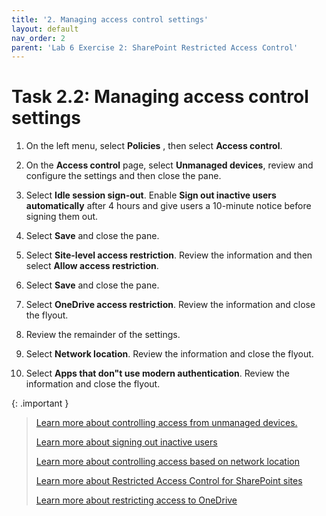 ```yaml
---
title: '2. Managing access control settings'
layout: default
nav_order: 2
parent: 'Lab 6 Exercise 2: SharePoint Restricted Access Control'
---
```


# Task 2.2: Managing access control settings

1. On the left menu, select **Policies** , then select **Access control**.

1. On the **Access control** page, select **Unmanaged devices**, review and configure the settings and then close the pane.

1. Select **Idle session sign-out**. Enable **Sign out inactive users automatically** after 4 hours and give users a 10-minute notice before signing them out.

1. Select **Save** and close the pane.

1. Select **Site-level access restriction**. Review the information and then select **Allow access restriction**.

1. Select **Save** and close the pane.

1. Select **OneDrive access restriction**. Review the information and close the flyout.

1. Review the remainder of the settings.

1. Select **Network location**. Review the information and close the flyout.

1. Select **Apps that don"t use modern authentication**. Review the information and close the flyout.


{: .important }
> [Learn more about controlling access from unmanaged devices.](https://learn.microsoft.com/en-US/sharepoint/control-access-from-unmanaged-devices?WT.mc_id=365AdminCSH_spo "Learn more about controlling access from unmanaged devices.")
>
> [Learn more about signing out inactive users](https://learn.microsoft.com/en-US/sharepoint/sign-out-inactive-users?WT.mc_id=365AdminCSH_spo "Learn more about signing out inactive users")
>
> [Learn more about controlling access based on network location](https://learn.microsoft.com/en-US/sharepoint/control-access-based-on-network-location?WT.mc_id=365AdminCSH_spo "Learn more about controlling access based on network location")
>
> [Learn more about Restricted Access Control for SharePoint sites](https://learn.microsoft.com/en-US/sharepoint/restricted-access-control?WT.mc_id=365AdminCSH_spo "Learn more about Restricted Access Control for SharePoint sites")
>
> [Learn more about restricting access to OneDrive](https://learn.microsoft.com/en-US/onedrive/limit-access?WT.mc_id=365AdminCSH_spo "Learn more about restricting access to OneDrive")
